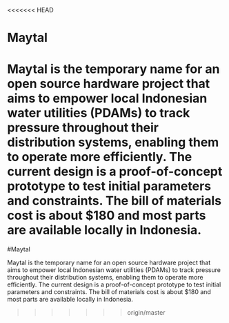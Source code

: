 <<<<<<< HEAD
# Maytal
Maytal is the temporary name for an open source hardware project that aims to empower local Indonesian water utilities (PDAMs) to track pressure throughout their distribution systems, enabling them to operate more efficiently. The current design is a proof-of-concept prototype to test initial parameters and constraints. The bill of materials cost is about $180 and most parts are available locally in Indonesia.
=======
#Maytal

Maytal is the temporary name for an open source hardware project that aims to empower local Indonesian water utilities (PDAMs) to track pressure throughout their distribution systems, enabling them to operate more efficiently. The current design is a proof-of-concept prototype to test initial parameters and constraints. The bill of materials cost is about $180 and most parts are available locally in Indonesia.
>>>>>>> origin/master
